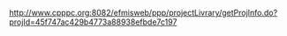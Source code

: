 http://www.cpppc.org:8082/efmisweb/ppp/projectLivrary/getProjInfo.do?projId=45f747ac429b4773a88938efbde7c197
